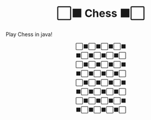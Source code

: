 <h1 align="center">⬜⬛ Chess ⬛⬜</h1>

Play Chess in java!
<p align="center">
  ⬜⬛⬜⬛⬜⬛⬜⬛<br>
  ⬛⬜⬛⬜⬛⬜⬛⬜<br>
  ⬜⬛⬜⬛⬜⬛⬜⬛<br>
  ⬛⬜⬛⬜⬛⬜⬛⬜<br>
  ⬜⬛⬜⬛⬜⬛⬜⬛<br>
  ⬛⬜⬛⬜⬛⬜⬛⬜<br>
  ⬜⬛⬜⬛⬜⬛⬜⬛<br>
  ⬛⬜⬛⬜⬛⬜⬛⬜
</p>
